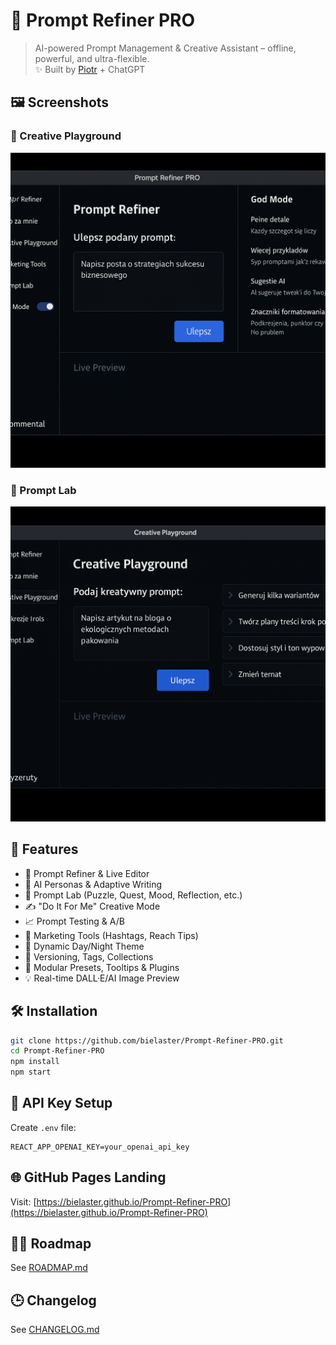 # 🧠 Prompt Refiner PRO

> AI-powered Prompt Management & Creative Assistant – offline, powerful, and ultra-flexible.  
> ✨ Built by [Piotr](https://github.com/bielaster) + ChatGPT

## 🖼️ Screenshots

### 🎨 Creative Playground
![Creative Playground](./assets/creative-playground-screenshot.png)

### 🧪 Prompt Lab
![Prompt Lab](./assets/prompt-lab-screenshot.png)
## 🚀 Features

- 🎯 Prompt Refiner & Live Editor
- 🧠 AI Personas & Adaptive Writing
- 🧪 Prompt Lab (Puzzle, Quest, Mood, Reflection, etc.)
- ✍️ "Do It For Me" Creative Mode
- 📈 Prompt Testing & A/B
- 📢 Marketing Tools (Hashtags, Reach Tips)
- 🌙 Dynamic Day/Night Theme
- 📂 Versioning, Tags, Collections
- 🧩 Modular Presets, Tooltips & Plugins
- 💡 Real-time DALL·E/AI Image Preview

## 🛠️ Installation

```bash
git clone https://github.com/bielaster/Prompt-Refiner-PRO.git
cd Prompt-Refiner-PRO
npm install
npm start
```

## 🔐 API Key Setup

Create `.env` file:

```
REACT_APP_OPENAI_KEY=your_openai_api_key
```

## 🌐 GitHub Pages Landing

Visit: [https://bielaster.github.io/Prompt-Refiner-PRO](https://bielaster.github.io/Prompt-Refiner-PRO)

## 👨‍🔬 Roadmap

See [ROADMAP.md](./ROADMAP.md)

## 🕒 Changelog

See [CHANGELOG.md](./CHANGELOG.md)

